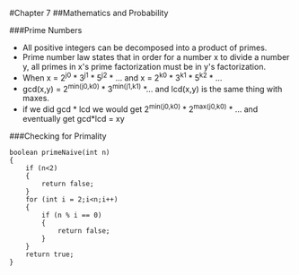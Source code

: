 #Chapter 7
##Mathematics and Probability

###Prime Numbers
* All positive integers can be decomposed into a product of primes.
* Prime number law states that in order for a number x to divide a number y, all primes in x's prime factorization must be in y's factorization.
* When x = 2<sup>j0</sup> * 3<sup>j1</sup> * 5<sup>j2</sup> * ... and x = 2<sup>k0</sup> * 3<sup>k1</sup> * 5<sup>k2</sup> * ...
* gcd(x,y) = 2<sup>min(j0,k0)</sup> * 3<sup>min(j1,k1)</sup> *... and lcd(x,y) is the same thing with maxes.
* if we did gcd * lcd we would get 2<sup>min(j0,k0)</sup> * 2<sup>max(j0,k0)</sup> * ... and eventually get gcd*lcd = xy

###Checking for Primality
```
boolean primeNaive(int n)
{
	if (n<2)
	{
		return false;
	}
	for (int i = 2;i<n;i++)
	{
		if (n % i == 0)
		{
			return false;
		}
	}
	return true;
}
```

